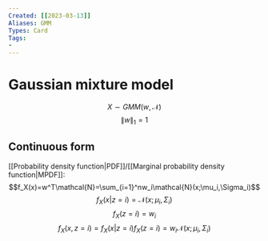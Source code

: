 ```yaml
---
Created: [[2023-03-13]]
Aliases: GMM
Types: Card
Tags: 
- 
---
```

# Gaussian mixture model
$$X\sim GMM(w, \mathcal{N})$$
$$\|w\|_1=1$$
## Continuous form
[[Probability density function|PDF]]/[[Marginal probability density function|MPDF]]:
$$f_X(x)=w^T\mathcal{N}=\sum_{i=1}^nw_i\mathcal{N}(x;\mu_i,\Sigma_i)$$
$$f_X(x|z=i)=\mathcal{N}(x; \mu_i,\Sigma_i)$$
$$f_X(z=i)=w_i$$
$$f_X(x, z=i)=f_X(x|z=i)f_X(z=i)=w_i\mathcal{N}(x;\mu_i,\Sigma_i)$$
